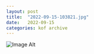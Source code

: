 ```yaml
---
layout:	post
title:	"2022-09-15-103821.jpg"
date:	2022-09-15
categories:	kof archive
---
```


![Image Alt](https://k0f.github.io/assets/2022-09-15-103821.jpg)